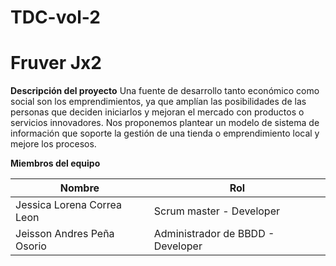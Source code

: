 # TDC-vol-2
# Fruver Jx2
**Descripción del proyecto**
Una fuente de desarrollo tanto económico como social son los emprendimientos, ya que amplían las posibilidades de las personas que deciden iniciarlos y mejoran el mercado con productos o servicios innovadores. Nos proponemos plantear un modelo de sistema de información que soporte la gestión de una tienda o emprendimiento local y mejore los procesos.

**Miembros del equipo**

|Nombre |Rol  |
|--|--|
| Jessica Lorena Correa Leon | Scrum master - Developer |
|Jeisson Andres Peña Osorio|Administrador de BBDD - Developer|